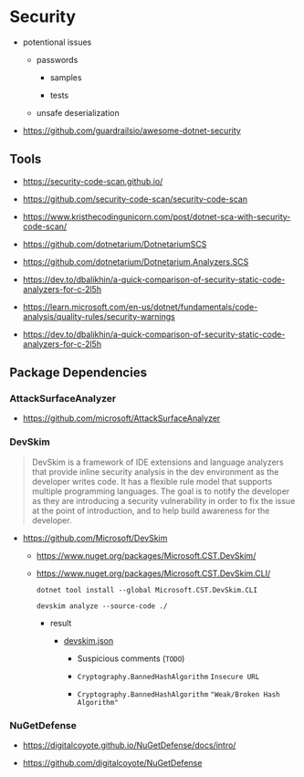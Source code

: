 # Security

* potentional issues

    *   passwords 

        *   samples

        *   tests

    *   unsafe deserialization

*   https://github.com/guardrailsio/awesome-dotnet-security

## Tools

*   https://security-code-scan.github.io/

*   https://github.com/security-code-scan/security-code-scan

*   https://www.kristhecodingunicorn.com/post/dotnet-sca-with-security-code-scan/

*   https://github.com/dotnetarium/DotnetariumSCS

*   https://github.com/dotnetarium/Dotnetarium.Analyzers.SCS

*   https://dev.to/dbalikhin/a-quick-comparison-of-security-static-code-analyzers-for-c-2l5h


*   https://learn.microsoft.com/en-us/dotnet/fundamentals/code-analysis/quality-rules/security-warnings

*   https://dev.to/dbalikhin/a-quick-comparison-of-security-static-code-analyzers-for-c-2l5h

## Package Dependencies

### AttackSurfaceAnalyzer

*   https://github.com/microsoft/AttackSurfaceAnalyzer

### DevSkim

> DevSkim is a framework of IDE extensions and language analyzers that provide inline security analysis in the dev 
> environment as the developer writes code. It has a flexible rule model that supports multiple programming languages. 
> The goal is to notify the developer as they are introducing a security vulnerability in order to fix the issue at 
> the point of introduction, and to help build awareness for the developer.

*   https://github.com/Microsoft/DevSkim

    *   https://www.nuget.org/packages/Microsoft.CST.DevSkim/

    *   https://www.nuget.org/packages/Microsoft.CST.DevSkim.CLI/

        ```shell
        dotnet tool install --global Microsoft.CST.DevSkim.CLI 
        ```

        ```shell
        devskim analyze --source-code ./
        ```

        *   result

            *   [devskim.json](devskim.json)

                *   Suspicious comments (`TODO`)

                *   `Cryptography.BannedHashAlgorithm` `Insecure URL`

                *   `Cryptography.BannedHashAlgorithm` `"Weak/Broken Hash Algorithm"`

### NuGetDefense

*   https://digitalcoyote.github.io/NuGetDefense/docs/intro/

*   https://github.com/digitalcoyote/NuGetDefense